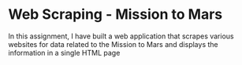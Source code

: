 # Web Scraping - Mission to Mars

In this assignment, I have built a web application that scrapes various websites for data related to the Mission to Mars and displays the information in a single HTML page
